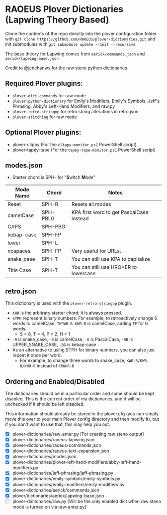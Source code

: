 # RAOEUS Plover Dictionaries (Lapwing Theory Based)

Clone the contents of the repo directly into the plover configuration folder with `git clone https://github.com/RAOEUS/plover-dictionaries.git` and init submodules with `git submodule update --init --recursive`

The base theory for Lapwing comes from `aerick/commands.json` and `aerick/lapwing-base.json`

Credit to [@jenchanws](https://gist.github.com/jenchanws/5c8dedb826c775fc2a1521c9b9104ea9) for the raw steno python dictionaries

## Required Plover plugins:

- `plover-dict-commands` for raw mode
- `plover-python-dictionary` for Emily's Modifiers, Emily's Symbols, Jeff's Phrasing, Abby's Left-Hand Modifiers, and raw.py
- `plover-retro-stringop` for retro string alterations in retro.json
- `plover-stitching` for raw mode

## Optional Plover plugins:

- plover-clippy (For the `clippy-monitor.ps1` PowerShell script)
- plover-tapey-tape (For the `tapey-tape-monitor.ps1` PowerShell script)

## modes.json
- Starter chord is SPH- for "**S**witch **M**ode"


| Mode Name   | Chord        | Notes                                                 |
|-------------|--------------|-------------------------------------------------------|
| Reset       | SPH-R        | Resets all modes                                      |
| camelCase   | SPH-PBLG     | KPA first word to get PascalCase instead              |
| CAPS        | SPH-PBG      |                                                       |
| kebap-case  | SPH-FP       |                                                       |
| lower       | SPH-L        |                                                       |
| nospaces    | SPH-FP       | Very useful for URLs.                                 |
| snake_case  | SPH-T        | You can still use KPA to capitalize                   |
| Title Case  | SPH-T        | You can still use HRO*ER to lowercase                 |


## retro.json
This dictionary is used with the `plover-retro-stringop` plugin.
- `KWR` is the arbitrary starter chord; it is always pressed.
- `STPH` represent binary numbers. For example, to retroactively change 6 words to camelCase, `TKPWR-B`. `KWR-B` is camelCase, adding `TP` for 6 words.
  - S = 8, T = 4, P = 2, H = 1
- `-R` is snake_case, `-B` is camelCase, `-G` is PascalCase, `-RB` is UPPER_SNAKE_CASE, `-BG` is kebap-case
- As an alternative to using STPH for binary numbers, you can also just repeat it once per word.
  - For example, to change three words to snake_case, `KWR-R/KWR-R/KWR-R` instead of `KPWHR-R`

## Ordering and Enabled/Disabled

The dictionaries should be in a particular order and some should be kept disabled. This is the current order of my dictionaries, and it will be unchecked if it should be left disabled.

This information should already be stored in the plover.cfg (you can simply move this over to your main Plover config directory and then modify it), but if you don't want to use that, this may help you out.

- [x] plover-dictionaries/raw_enter.py [For creating raw steno output]
- [x] plover-dictionaries/raoeus-lapwing.json
- [x] plover-dictionaries/raoeus-commands.json
- [x] plover-dictionaries/raoeus-text-expansion.json
- [x] plover-dictionaries/modes.json
- [x] plover-dictionaries/plover-left-hand-modifiers/abby-left-hand-modifiers.py
- [x] plover-dictionaries/jeff-phrasing/jeff-phrasing.py
- [x] plover-dictionaries/emily-symbols/emily-symbols.py
- [x] plover-dictionaries/emily-modifiers/emily-modifiers.py
- [x] plover-dictionaries/aerick/commands.json
- [x] plover/dictionaries/aerick/lapwing-base.json
- [ ] plover-dictionaries/raw.py [Will be the only enabled dict when raw steno mode is turned on via raw-enter.py]
